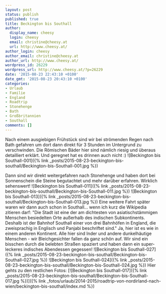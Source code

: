 ```yaml
---
layout: post
status: publish
published: true
title: Beckington bis Southall
author:
  display_name: cheesy
  login: cheesy
  email: christine@cheesy.at
  url: http://www.cheesy.at/
author_login: cheesy
author_email: christine@cheesy.at
author_url: http://www.cheesy.at/
wordpress_id: 26229
wordpress_url: http://www.cheesy.at/?p=26229
date: '2015-08-23 22:43:10 +0100'
date_gmt: '2015-08-23 20:43:10 +0100'
categories:
- Urlaub
- Familie
- England
- Roadtrip
- Stonehenge
- Bath
- Großbritannien
- Southall
comments: []
---
```

Nach einem ausgiebigen Frühstück sind wir bei strömenden Regen nach Bath gefahren um dort dann direkt für 3 Stunden im Untergrund zu verschwinden. Die Römischen Bäder hier sind nämlich riesig und überaus detailliert erklärt. Und geregnet hat es drinnen auch nicht :)
![Beckington bis Southall-001]({% link _posts/2015-08-23-beckington-bis-southall/Beckington-bis-Southall-001.jpg %})
<!--more-->
Dann sind wir direkt weitergefahren nach Stonehenge und haben dort bei Sonnenschein die Steine begutachtet und mehr darüber erfahren. Wirklich sehenswert!
![Beckington bis Southall-011]({% link _posts/2015-08-23-beckington-bis-southall/Beckington-bis-Southall-011.jpg %})
 ![Beckington bis Southall-013]({% link _posts/2015-08-23-beckington-bis-southall/Beckington-bis-Southall-013.jpg %})
Eine weitere Fahrt später waren wir dann auch schon in Southall... wenn ich kurz die Wikipedia zitieren darf: "Die Stadt ist eine der am dichtesten von asiatischstämmigen Menschen besiedelten Orte außerhalb des indischen Subkontinents. Deshalb ist der Bahnhof Southall einer von drei Bahnhöfen in England, die zweisprachig in Englisch und Panjabi beschriftet sind."
Ja, hier ist es wie in einem anderen Kontinent. Alle hier sind Inder und andere dunkelhäutige Menschen - wir Bleichgesichter fallen da ganz schön auf. Wir sind ein bisschen durch die belebten Straßen spaziert und haben dann ein super-leckeres indisches Abendessen gegessen!
![Beckington bis Southall-027]({% link _posts/2015-08-23-beckington-bis-southall/Beckington-bis-Southall-027.jpg %})
 ![Beckington bis Southall-024]({% link _posts/2015-08-23-beckington-bis-southall/Beckington-bis-Southall-024.jpg %})
Hier gehts zu den restlichen Fotos:
[![Beckington bis Southall-017]({% link _posts/2015-08-23-beckington-bis-southall/Beckington-bis-Southall-017.jpg %})]({% link _fotos/urlaub/2014-2015/roadtrip-von-nordirland-nach-wien/beckington-bis-southall/index.md %})
